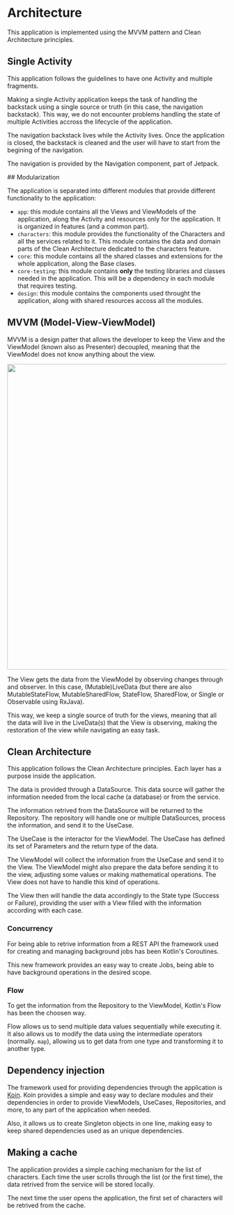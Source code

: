 # Architecture

This application is implemented using the MVVM pattern and Clean Architecture
principles.

## Single Activity

This application follows the guidelines to have one Activity and multiple
fragments.

Making a single Activity application keeps the task of handling the backstack
using a single source or truth (in this case, the navigation backstack). This
way, we do not encounter problems handling the state of multiple Activities
accross the lifecycle of the application.

The navigation backstack lives while the Activity lives. Once the application
is closed, the backstack is cleaned and the user will have to start from the
begining of the navigation.

The navigation is provided by the Navigation component, part of Jetpack.

## Modularization

The application is separated into different modules that provide different
functionality to the application:

-  `app`: this module contains all the Views and ViewModels of the application,
   along the Activity and resources only for the application. It is organized in
   features (and a common part).
-  `characters`: this module provides the functionality of the Characters and
   all the services related to it. This module contains the data and domain
   parts of the Clean Architecture dedicated to the characters feature.
-  `core`: this module contains all the shared classes and extensions for the
   whole application, along the Base clases.
-  `core-testing`: this module contains **only** the testing libraries and
   classes needed in the application. This will be a dependency in each module
   that requires testing.
-  `design`: this module contains the components used throught the application,
   along with shared resources accoss all the modules.

## MVVM (Model-View-ViewModel)

MVVM is a design patter that allows the developer to keep the View and the
ViewModel (known also as Presenter) decoupled, meaning that the ViewModel does
not know anything about the view.

<p align="center">
	<img
	src="https://developer.android.com/topic/libraries/architecture/images/final-architecture.png"
	width="700"/>
</p>

The View gets the data from the ViewModel by observing changes through and
observer. In this case, (Mutable)LiveData (but there are also MutableStateFlow,
MutableSharedFlow, StateFlow, SharedFlow, or Single or Observable using RxJava).

This way, we keep a single source of truth for the views, meaning that all the
data will live in the LiveData(s) that the View is observing, making the
restoration of the view while navigating an easy task.

## Clean Architecture

This application follows the Clean Architecture principles. Each layer has a
purpose inside the application.

The data is provided through a DataSource. This data source will gather the
information needed from the local cache (a database) or from the service.

The information retrived from the DataSource will be returned to the Repository.
The repository will handle one or multiple DataSources, process the information,
and send it to the UseCase.

The UseCase is the interactor for the ViewModel. The UseCase has defined its set
of Parameters and the return type of the data.

The ViewModel will collect the information from the UseCase and send it to the
View. The ViewModel might also prepare the data before sending it to the view,
adjusting some values or making mathematical operations. The View does not have
to handle this kind of operations.

The View then will handle the data accordingly to the State type (Success or
Failure), providing the user with a View filled with the information according
with each case.

### Concurrency

For being able to retrive information from a REST API the framework used for
creating and managing background jobs has been Kotlin's Coroutines.

This new framework provides an easy way to create Jobs, being able to have
background operations in the desired scope.

### Flow

To get the information from the Repository to the ViewModel, Kotlin's Flow has
been the choosen way.

Flow allows us to send multiple data values sequentially while executing it. It
also allows us to modify the data using the intermediate operators (normally.
`map`), allowing us to get data from one type and transforming it to another
type.

## Dependency injection

The framework used for providing dependencies through the application is
[Koin](koin). Koin provides a simple and easy way to declare modules and their
dependencies in order to provide ViewModels, UseCases, Repositories, and more,
to any part of the application when needed.

Also, it allows us to create Singleton objects in one line, making easy to keep
shared dependencies used as an unique dependencies.

## Making a cache

The application provides a simple caching mechanism for the list of characters.
Each time the user scrolls through the list (or the first time), the data
retrived from the service will be stored locally.

The next time the user opens the application, the first set of characters will
be retrived from the cache.
